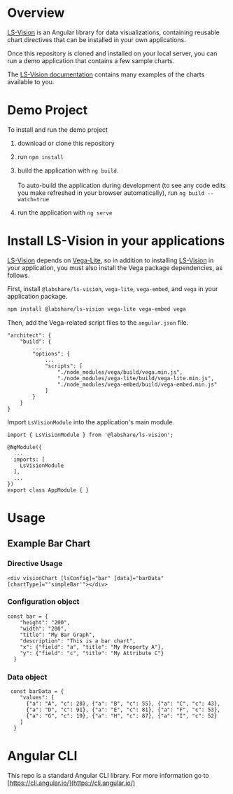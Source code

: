 # Overview

[LS-Vision](https://github.com/LabShare/ls-vision) is an Angular library for data visualizations, containing reusable chart directives that can be installed in
your own applications.

Once this repository is cloned and installed on your local server, you can run a demo application that contains a few sample charts.

The [LS-Vision documentation](https://github.com/LabShare/ls-vision/blob/master/docs/LsVision-UserGuide.docx) contains many examples of the charts available to
you.

# Demo Project

To install and run the demo project

1. download or clone this repository
2. run `npm install`
3. build the application with `ng build`.<br /><br />To auto-build the application during development (to see any code edits you make refreshed in your browser
   automatically), run `ng build --watch=true`

4. run the application with `ng serve`

# Install LS-Vision in your applications

[LS-Vision](https://github.com/LabShare/ls-vision) depends on [Vega-Lite](https://vega.github.io/vega-lite/), so in addition to installing
[LS-Vision](https://github.com/LabShare/ls-vision) in your application, you must also install the Vega package dependencies, as follows.

First, install `@labshare/ls-vision`, `vega-lite`, `vega-embed`, and `vega` in your application package.

```bash
npm install @labshare/ls-vision vega-lite vega-embed vega
```

Then, add the Vega-related script files to the `angular.json` file.

```
"architect": {
    "build": {
        ...
        "options": {
            ...
            "scripts": [
                "./node_modules/vega/build/vega.min.js",
                "./node_modules/vega-lite/build/vega-lite.min.js",
                "./node_modules/vega-embed/build/vega-embed.min.js"
            ]
        }
    }
}
```

Import `LsVisionModule` into the application's main module.

```
import { LsVisionModule } from '@labshare/ls-vision';

@NgModule({
  ...
  imports: [
    LsVisionModule
  ],
  ...
})
export class AppModule { }
```

# Usage

## Example Bar Chart

### Directive Usage

```
<div visionChart [lsConfig]="bar" [data]="barData" [chartType]="'simpleBar'"></div>
```

### Configuration object

```
const bar = {
    "height": "200",
    "width": "200",
    "title": "My Bar Graph",
    "description": "This is a bar chart",
    "x": {"field": "a", "title": "My Property A"},
    "y": {"field": "c", "title": "My Attribute C"}
  }
```

### Data object

```
 const barData = {
    "values": [
      {"a": "A", "c": 28}, {"a": "B", "c": 55}, {"a": "C", "c": 43},
      {"a": "D", "c": 91}, {"a": "E", "c": 81}, {"a": "F", "c": 53},
      {"a": "G", "c": 19}, {"a": "H", "c": 87}, {"a": "I", "c": 52}
    ]
  }
```

# Angular CLI

This repo is a standard Angular CLI library. For more information go to [https://cli.angular.io/](https://cli.angular.io/)

